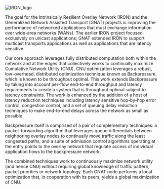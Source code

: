 ![IRON_logo](https://user-images.githubusercontent.com/15472398/113164145-d8d57f80-920e-11eb-9602-2323d144c54c.png)

The goal for the Intrinsically Resilient Overlay Network (IRON) and the
Generalized Network Assisted Transport (GNAT) projects is improving the
performance of networked applications that must exchange information over
wide-area networks (WANs). The earlier IRON project focused exclusively on
unicast applications; GNAT extended IRON to support multicast transports
applications as well as applications that are latency sensitive.

Our core approach leverages fully distributed computation both within the
network and at the edges that collectively works to continually maximize
Cumulative Network Utility (CNU). CNU optimization leverages a robust,
low-overhead, distributed optimization technique known as Backpressure,
which is known to be throughput optimal. This work extends Backpressure by
taking into account per-flow end-to-end throughput and latency requirements
to create a system that is throughput optimal subject to latency constraints.
The work is enhanced by the addition of a host of latency reduction techniques
including latency sensitive hop-by-hop error control, congestion control, and
a set of queuing delay reduction techniques to make end-to-end delays across
the network as small as possible.

Backpressure itself is comprised of a pair of complementary techniques: a
packet-forwarding algorithm that leverages queue differentials between
neighboring overlay nodes to continually move traffic along the least
congested paths; and a suite of admission control algorithms operating at the
entry points to the overlay network that regulate access of individual
application flows to the backpressure network.

The combined techniques work to continuously maximize network utility (and
hence CNU) without requiring global knowledge of traffic pattern, packet
priorities or network topology. Each GNAT node performs a local optimization
that, in cooperation with its peers, yields a global maximization of CNU.
